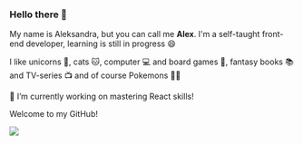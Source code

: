 ### Hello there 🖖
My name is Aleksandra, but you can call me **Alex**. I'm a self-taught front-end developer, learning is still in progress 😄

I like unicorns 🦄, cats 🐱, computer 💻 and board games 🎲, fantasy books 📚 and TV-series 📺 and of course Pokemons 🧚‍♀️


 🔭 I’m currently working on mastering React skills!

Welcome to my GitHub!

![](https://media.giphy.com/media/v1.Y2lkPTc5MGI3NjExMWRkNzcxMTRlNmE1YmVkNzg5NWVkMTExYmZlNzVjYzA4NWQzZGI1MCZjdD1n/FsogHRKZoEZLa/giphy.gif)








<!--


**AleksandraSwigon/AleksandraSwigon** is a ✨ _special_ ✨ repository because its `README.md` (this file) appears on your GitHub profile.

Here are some ideas to get you started:

- 🔭 I’m currently working on ...
- 🌱 I’m currently learning ...
- 👯 I’m looking to collaborate on ...
- 🤔 I’m looking for help with ...
- 💬 Ask me about ...
- 📫 How to reach me: ...
- 😄 Pronouns: ...
- ⚡ Fun fact: ...
-->
